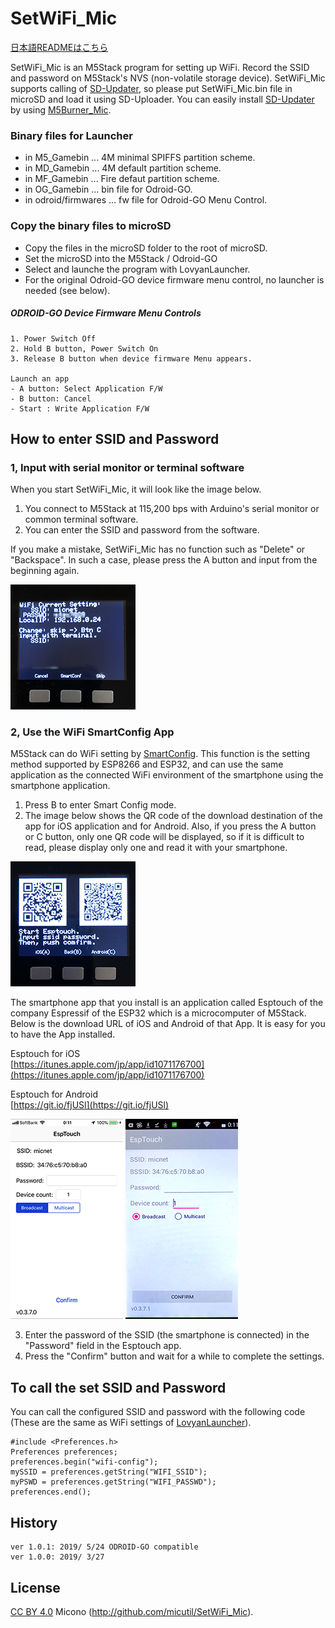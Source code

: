 # SetWiFi_Mic

[日本語READMEはこちら](README_jp.md)

SetWiFi_Mic is an M5Stack program for setting up WiFi. Record the SSID and password on M5Stack's NVS (non-volatile storage device). SetWiFi_Mic supports calling of [SD-Updater](https://github.com/tobozo/M5Stack-SD-Updater), so please put SetWiFi_Mic.bin file in microSD and load it using SD-Uploader. You can easily install [SD-Updater](https://github.com/tobozo/M5Stack-SD-Updater) by using [M5Burner_Mic](https://github.com/micutil/M5Burner_Mic).

### Binary files for Launcher
- in M5_Gamebin ... 4M minimal SPIFFS partition scheme.
- in MD_Gamebin ... 4M default partition scheme.
- in MF_Gamebin ... Fire defaut partition scheme.
- in OG_Gamebin ... bin file for Odroid-GO.
- in odroid/firmwares ... fw file for Odroid-GO Menu Control.

### Copy the binary files to microSD

- Copy the files in the microSD folder to the root of microSD.
- Set the microSD into the M5Stack / Odroid-GO
- Select and launche the program with LovyanLauncher.
- For the original Odroid-GO device firmware menu control, no launcher is needed (see below).

##### ODROID-GO Device Firmware Menu Controls

	1. Power Switch Off
	2. Hold B button, Power Switch On
	3. Release B button when device firmware Menu appears.

	Launch an app
	- A button: Select Application F/W
	- B button: Cancel
	- Start : Write Application F/W


## How to enter SSID and Password
### 1, Input with serial monitor or terminal software
When you start SetWiFi_Mic, it will look like the image below.

1. You connect to M5Stack at 115,200 bps with Arduino's serial monitor or common terminal software.
2. You can enter the SSID and password from the software.

If you make a mistake, SetWiFi_Mic has no function such as "Delete" or "Backspace". In such a case, please press the A button and input from the beginning again.

![MacDown logo](images/IMG_9566_2.png)

### 2, Use the WiFi SmartConfig App
M5Stack can do WiFi setting by [SmartConfig](https://docs.espressif.com/projects/esp-idf/en/latest/api-reference/network/esp_smartconfig.html). This function is the setting method supported by ESP8266 and ESP32, and can use the same application as the connected WiFi environment of the smartphone using the smartphone application.

1. Press B to enter Smart Config mode.
2. The image below shows the QR code of the download destination of the app for iOS application and for Android. Also, if you press the A button or C button, only one QR code will be displayed, so if it is difficult to read, please display only one and read it with your smartphone.

![MacDown logo](images/IMG_9565_2.png)

The smartphone app that you install is an application called Esptouch of the company Espressif of the ESP32 which is a microcomputer of M5Stack. Below is the download URL of iOS and Android of that App. It is easy for you to have the App installed.

Esptouch for iOS<br>
[https://itunes.apple.com/jp/app/id1071176700](https://itunes.apple.com/jp/app/id1071176700)

Esptouch for Android<br>
[https://git.io/fjUSl](https://git.io/fjUSl)

![MacDown logo](images/IMG_9563_2.png)   ![MacDown logo](images/IMG_9562_2.png)

3. Enter the password of the SSID (the smartphone is connected) in the "Password" field in the Esptouch app.
4. Press the "Confirm" button and wait for a while to complete the settings.


## To call the set SSID and Password
You can call the configured SSID and password with the following code (These are the same as WiFi settings of [LovyanLauncher](https://github.com/lovyan03/M5Stack_LovyanLauncher)).


~~~
#include <Preferences.h>
Preferences preferences;
preferences.begin("wifi-config");
mySSID = preferences.getString("WIFI_SSID");
myPSWD = preferences.getString("WIFI_PASSWD");
preferences.end();
~~~

## History
	ver 1.0.1: 2019/ 5/24 ODROID-GO compatible
	ver 1.0.0: 2019/ 3/27

## License

[CC BY 4.0](https://creativecommons.org/licenses/by/4.0/) Micono (http://github.com/micutil/SetWiFi_Mic).

